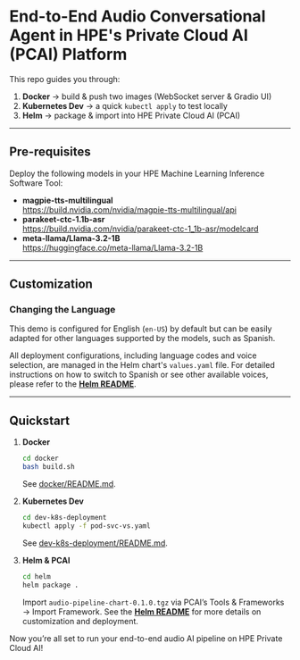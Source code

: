 <!-- File: README.md (master) -->

# End-to-End Audio Conversational Agent in HPE's Private Cloud AI (PCAI) Platform

This repo guides you through:

1.  **Docker** → build & push two images (WebSocket server & Gradio UI)
2.  **Kubernetes Dev** → a quick `kubectl apply` to test locally
3.  **Helm** → package & import into HPE Private Cloud AI (PCAI)

---

## Pre-requisites

Deploy the following models in your HPE Machine Learning Inference Software Tool:

- **magpie-tts-multilingual**  
  https://build.nvidia.com/nvidia/magpie-tts-multilingual/api
- **parakeet-ctc-1.1b-asr**  
  https://build.nvidia.com/nvidia/parakeet-ctc-1_1b-asr/modelcard
- **meta-llama/Llama-3.2-1B**  
  https://huggingface.co/meta-llama/Llama-3.2-1B

---

## Customization

### Changing the Language

This demo is configured for English (`en-US`) by default but can be easily adapted for other languages supported by the models, such as Spanish.

All deployment configurations, including language codes and voice selection, are managed in the Helm chart's `values.yaml` file. For detailed instructions on how to switch to Spanish or see other available voices, please refer to the **[Helm README](helm/README.md)**.

---

## Quickstart

1.  **Docker**  
    ```bash
    cd docker
    bash build.sh
    ```
    See [docker/README.md](docker/README.md).

2.  **Kubernetes Dev**
    ```bash
    cd dev-k8s-deployment
    kubectl apply -f pod-svc-vs.yaml
    ```
    See [dev-k8s-deployment/README.md](dev-k8s-deployment/README.md).

3.  **Helm & PCAI**
    ```bash
    cd helm
    helm package .
    ```
    Import `audio-pipeline-chart-0.1.0.tgz` via PCAI’s Tools & Frameworks → Import Framework.
    See the **[Helm README](helm/README.md)** for more details on customization and deployment.

Now you’re all set to run your end-to-end audio AI pipeline on HPE Private Cloud AI!